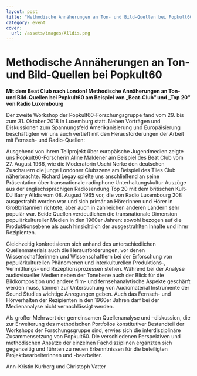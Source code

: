 ```yaml
---
layout: post
title: "Methodische Annäherungen an Ton- und Bild-Quellen bei Popkult60"
category: event
cover:
  url: /assets/images/Alldis.png
---
```


# Methodische Annäherungen an Ton- und Bild-Quellen bei Popkult60

**Mit dem Beat Club nach London! Methodische Annäherungen an Ton- und Bild-Quellen bei Popkult60 am Beispiel von „Beat-Club“ und „Top 20“ von Radio Luxembourg**

Der zweite Workshop der Popkult60-Forschungsgruppe fand vom 29. bis zum 31. Oktober 2018 in Luxemburg statt. 
Neben Vorträgen und Diskussionen zum Spannungsfeld Amerikanisierung und Europäisierung beschäftigten wir uns auch vertieft mit den Herausforderungen der Arbeit mit Fernseh- und Radio-Quellen: 

<!-- more -->
Ausgehend von ihrem Teilprojekt über europäische Jugendmedien zeigte uns Popkult60-Forscherin Aline Maldener am Beispiel des Beat Club vom 27. August 1966, wie die Moderatorin Uschi Nerke den deutschen Zuschauern die junge Londoner Clubszene am Beispiel des Tiles Club näherbrachte.
Richard Legay spielte uns anschließend an seine Präsentation über transnationale radiophone Unterhaltungskultur Auszüge aus der englischsprachigen Radiosendung Top 20 mit dem britischen Kult-DJ Barry Alldis vom 08. August 1965 vor, die von Radio Luxembourg 208 ausgestrahlt worden war und sich primär an Hörerinnen und Hörer in Großbritannien richtete, aber auch in zahlreichen anderen Ländern sehr populär war. Beide Quellen verdeutlichen die transnationale Dimension populärkultureller Medien in den 1960er Jahren: sowohl bezogen auf die Produktionsebene als auch hinsichtlich der ausgestrahlten Inhalte und ihrer Rezipienten. 

Gleichzeitig konkretisieren sich anhand des unterschiedlichen Quellenmaterials auch die Herausforderungen, vor denen Wissenschaftlerinnen und Wissenschaftlern bei der Erforschung von populärkulturellen Phänomenen und interkulturellen Produktions-, Vermittlungs- und Rezeptionsprozessen stehen. Während bei der Analyse audiovisueller Medien neben der Tonebene auch der Blick für die Bildkomposition und andere film- und fernsehanalytische Aspekte geschärft werden muss, können zur Untersuchung von Audiomaterial Instrumente der Sound Studies wichtige Anregungen geben. Auch das Fernseh- und Hörverhalten der Rezipienten in den 1960er Jahren darf bei der Medienanalyse nicht vernachlässigt werden.

Als großer Mehrwert der gemeinsamen Quellenanalyse und –diskussion, die zur Erweiterung des methodischen Portfolios konstitutiver Bestandteil der Workshops der Forschungsgruppe sind, erwies sich die interdisziplinäre Zusammensetzung von Popkult60. Die verschiedenen Perspektiven und methodischen Ansätze der einzelnen Fachdisziplinen ergänzten sich gegenseitig und führten zu neuen Erkenntnissen für die beteiligten Projektbearbeiterinnen und -bearbeiter.

Ann-Kristin Kurberg und Christoph Vatter

